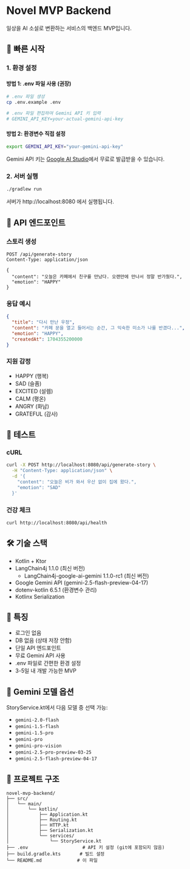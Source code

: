 # Novel MVP Backend

일상을 AI 소설로 변환하는 서비스의 백엔드 MVP입니다.

## 🚀 빠른 시작

### 1. 환경 설정

#### 방법 1: .env 파일 사용 (권장)
```bash
# .env 파일 생성
cp .env.example .env

# .env 파일 편집하여 Gemini API 키 입력
# GEMINI_API_KEY=your-actual-gemini-api-key
```

#### 방법 2: 환경변수 직접 설정
```bash
export GEMINI_API_KEY="your-gemini-api-key"
```

Gemini API 키는 [Google AI Studio](https://aistudio.google.com/apikey)에서 무료로 발급받을 수 있습니다.

### 2. 서버 실행
```bash
./gradlew run
```

서버가 http://localhost:8080 에서 실행됩니다.

## 📡 API 엔드포인트

### 스토리 생성
```
POST /api/generate-story
Content-Type: application/json

{
  "content": "오늘은 카페에서 친구를 만났다. 오랜만에 만나서 정말 반가웠다.",
  "emotion": "HAPPY"
}
```

### 응답 예시
```json
{
  "title": "다시 만난 우정",
  "content": "카페 문을 열고 들어서는 순간, 그 익숙한 미소가 나를 반겼다...",
  "emotion": "HAPPY",
  "createdAt": 1704355200000
}
```

### 지원 감정
- HAPPY (행복)
- SAD (슬픔)
- EXCITED (설렘)
- CALM (평온)
- ANGRY (화남)
- GRATEFUL (감사)

## 🧪 테스트

### cURL
```bash
curl -X POST http://localhost:8080/api/generate-story \
  -H "Content-Type: application/json" \
  -d '{
    "content": "오늘은 비가 와서 우산 없이 집에 왔다.",
    "emotion": "SAD"
  }'
```

### 건강 체크
```bash
curl http://localhost:8080/api/health
```

## 🛠 기술 스택
- Kotlin + Ktor
- LangChain4j 1.1.0 (최신 버전)
  - LangChain4j-google-ai-gemini 1.1.0-rc1 (최신 버전)
- Google Gemini API (gemini-2.5-flash-preview-04-17)
- dotenv-kotlin 6.5.1 (환경변수 관리)
- Kotlinx Serialization

## 📝 특징
- 로그인 없음
- DB 없음 (상태 저장 안함)
- 단일 API 엔드포인트
- 무료 Gemini API 사용
- .env 파일로 간편한 환경 설정
- 3-5일 내 개발 가능한 MVP

## 🔧 Gemini 모델 옵션
StoryService.kt에서 다음 모델 중 선택 가능:
- `gemini-2.0-flash`
- `gemini-1.5-flash`
- `gemini-1.5-pro`
- `gemini-pro`
- `gemini-pro-vision`
- `gemini-2.5-pro-preview-03-25`
- `gemini-2.5-flash-preview-04-17`

## 📂 프로젝트 구조
```
novel-mvp-backend/
├── src/
│   └── main/
│       └── kotlin/
│           ├── Application.kt
│           ├── Routing.kt
│           ├── HTTP.kt
│           ├── Serialization.kt
│           └── services/
│               └── StoryService.kt
├── .env                    # API 키 설정 (git에 포함되지 않음)
├── build.gradle.kts       # 빌드 설정
└── README.md             # 이 파일
```
